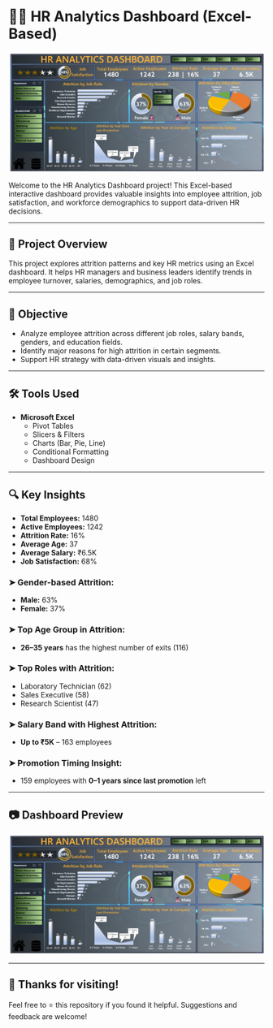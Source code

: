# 🧑‍💼 HR Analytics Dashboard (Excel-Based)

![HR Dashboard](HR%20Dashboard.png)

Welcome to the HR Analytics Dashboard project! This Excel-based interactive dashboard provides valuable insights into employee attrition, job satisfaction, and workforce demographics to support data-driven HR decisions.

---

## 📌 Project Overview

This project explores attrition patterns and key HR metrics using an Excel dashboard. It helps HR managers and business leaders identify trends in employee turnover, salaries, demographics, and job roles.

---

## 🎯 Objective

- Analyze employee attrition across different job roles, salary bands, genders, and education fields.
- Identify major reasons for high attrition in certain segments.
- Support HR strategy with data-driven visuals and insights.

---

## 🛠️ Tools Used

- **Microsoft Excel**
  - Pivot Tables
  - Slicers & Filters
  - Charts (Bar, Pie, Line)
  - Conditional Formatting
  - Dashboard Design

---

## 🔍 Key Insights

- **Total Employees:** 1480  
- **Active Employees:** 1242  
- **Attrition Rate:** 16%  
- **Average Age:** 37  
- **Average Salary:** ₹6.5K  
- **Job Satisfaction:** 68%

### ➤ Gender-based Attrition:
- **Male:** 63%
- **Female:** 37%

### ➤ Top Age Group in Attrition:
- **26–35 years** has the highest number of exits (116)

### ➤ Top Roles with Attrition:
- Laboratory Technician (62)
- Sales Executive (58)
- Research Scientist (47)

### ➤ Salary Band with Highest Attrition:
- **Up to ₹5K** – 163 employees

### ➤ Promotion Timing Insight:
- 159 employees with **0–1 years since last promotion** left

---

## 📷 Dashboard Preview

![Dashboard](HR%20Dashboard.png)

---

## 🙏 Thanks for visiting!

Feel free to ⭐ this repository if you found it helpful. Suggestions and feedback are welcome!

